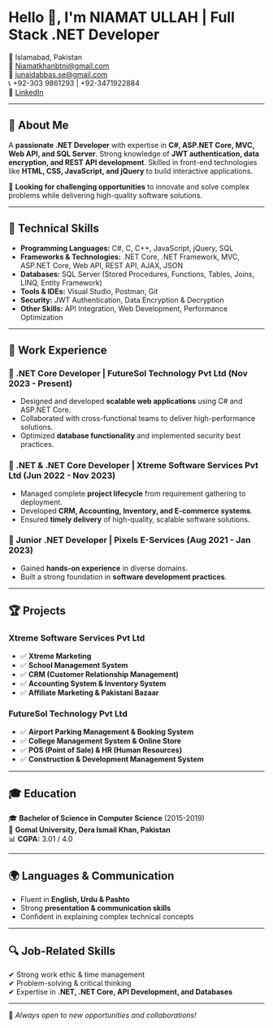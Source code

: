 # Hello 👋, I'm NIAMAT ULLAH | Full Stack .NET Developer

📍 Islamabad, Pakistan  
📧 [Niamatkhanbtni@gmail.com](mailto:Niamatkhanbtni@gmail.com)  
📧 [junaidabbas.se@gmail.com](mailto:junaidabbas.se@gmail.com)  
📞 +92-303 9861293 | +92-3471922884  
🔗 [LinkedIn](https://www.linkedin.com/in/niamat-ullah-81951420a/)

---

## 🚀 About Me

A **passionate .NET Developer** with expertise in **C#, ASP.NET Core, MVC, Web API, and SQL Server**. Strong knowledge of **JWT authentication, data encryption, and REST API development**. Skilled in front-end technologies like **HTML, CSS, JavaScript, and jQuery** to build interactive applications.

📌 **Looking for challenging opportunities** to innovate and solve complex problems while delivering high-quality software solutions.

---

## 🔹 Technical Skills

- **Programming Languages:** C#, C, C++, JavaScript, jQuery, SQL
- **Frameworks & Technologies:** .NET Core, .NET Framework, MVC, ASP.NET Core, Web API, REST API, AJAX, JSON
- **Databases:** SQL Server (Stored Procedures, Functions, Tables, Joins, LINQ, Entity Framework)
- **Tools & IDEs:** Visual Studio, Postman, Git
- **Security:** JWT Authentication, Data Encryption & Decryption
- **Other Skills:** API Integration, Web Development, Performance Optimization

---

## 💼 Work Experience

### 🚀 .NET Core Developer | **FutureSol Technology Pvt Ltd** (Nov 2023 - Present)

- Designed and developed **scalable web applications** using C# and ASP.NET Core.
- Collaborated with cross-functional teams to deliver high-performance solutions.
- Optimized **database functionality** and implemented security best practices.

### 🚀 .NET & .NET Core Developer | **Xtreme Software Services Pvt Ltd** (Jun 2022 - Nov 2023)

- Managed complete **project lifecycle** from requirement gathering to deployment.
- Developed **CRM, Accounting, Inventory, and E-commerce systems**.
- Ensured **timely delivery** of high-quality, scalable software solutions.

### 🚀 Junior .NET Developer | **Pixels E-Services** (Aug 2021 - Jan 2023)

- Gained **hands-on experience** in diverse domains.
- Built a strong foundation in **software development practices**.

---

## 🏆 Projects

### **Xtreme Software Services Pvt Ltd**

- ✅ **Xtreme Marketing**
- ✅ **School Management System**
- ✅ **CRM (Customer Relationship Management)**
- ✅ **Accounting System & Inventory System**
- ✅ **Affiliate Marketing & Pakistani Bazaar**

### **FutureSol Technology Pvt Ltd**

- ✅ **Airport Parking Management & Booking System**
- ✅ **College Management System & Online Store**
- ✅ **POS (Point of Sale) & HR (Human Resources)**
- ✅ **Construction & Development Management System**

---

## 🎓 Education

🎓 **Bachelor of Science in Computer Science** (2015-2019)  
📍 **Gomal University, Dera Ismail Khan, Pakistan**  
📊 **CGPA:** 3.01 / 4.0

---

## 🌍 Languages & Communication

- Fluent in **English, Urdu & Pashto**
- Strong **presentation & communication skills**
- Confident in explaining complex technical concepts

---

## 🔍 Job-Related Skills

✔ Strong work ethic & time management  
✔ Problem-solving & critical thinking  
✔ Expertise in **.NET, .NET Core, API Development, and Databases**

---

🚀 *Always open to new opportunities and collaborations!*  
